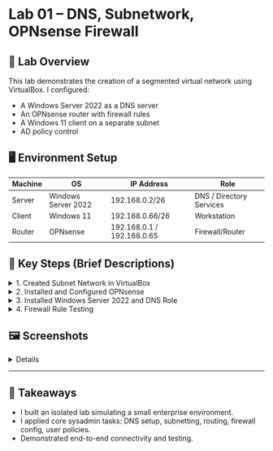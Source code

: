 
# Lab 01 – DNS, Subnetwork, OPNsense Firewall

## 🧩 Lab Overview

This lab demonstrates the creation of a segmented virtual network using VirtualBox. I configured:
- A Windows Server 2022 as a DNS server
- An OPNsense router with firewall rules
- A Windows 11 client on a separate subnet
- AD policy control

## 🖥️ Environment Setup

| Machine | OS | IP Address | Role |
|--------|----|------------|------|
| Server | Windows Server 2022 | 192.168.0.2/26 | DNS / Directory Services |
| Client | Windows 11          | 192.168.0.66/26 | Workstation             |
| Router | OPNsense            | 192.168.0.1 / 192.168.0.65 | Firewall/Router |

## 🔧 Key Steps (Brief Descriptions)

<details>
<summary>1. Created Subnet Network in VirtualBox</summary>
- Created two internal network adapters: `Int_Admin` and `Int_User`
- Connected Server to `Int_Admin`, Client to `Int_User`, Router with two adapters
  
  ![Subnet Network](https://raw.githubusercontent.com/GregorieHaynes/GregorieHaynes/main/README/assets/Project01/AdminConfigurationNetworkVB.png)
  
</details>

<details>
<summary>2. Installed and Configured OPNsense</summary>
  
- Set up interface assignments

  ![Subnet Network](https://raw.githubusercontent.com/GregorieHaynes/GregorieHaynes/main/README/assets/Project01/OPNSenseInterfaceIPChanges.png)

- Configured static IPs for LAN1 and LAN2
  
  ![Subnet Network](https://raw.githubusercontent.com/GregorieHaynes/GregorieHaynes/main/README/assets/Project01/OPNSenseInterfaceIPChanges2.png)

- Setup firewall rules for LAN1 & LAN2

  ![Subnet Network](https://raw.githubusercontent.com/GregorieHaynes/GregorieHaynes/main/README/assets/Project01/opnsensefirewallconfigforfirewall.png)

  
</details>

<details>
<summary>3. Installed Windows Server 2022 and DNS Role</summary>
- Promoted to domain controller
- Configured DNS zone and records
- Verified with `nslookup` and `ping`
</details>

<details>
<summary>4. Firewall Rule Testing</summary>
- Created rules to allow:
  - TCP/UDP 53 for DNS
  - TCP 389 for LDAP
- Tested from Win11 client using `nslookup`
</details>

## 🖼️ Screenshots

<details>
  
### Firewall Rule in OPNsense
![Firewall Rules](./assets/firewall-rule-dns.png)
> Rule allowing TCP/UDP on port 53 for internal LAN subnet.

### Win11 Client Test
![NSLookup Test](./assets/nslookup-success.png)
> Client successfully resolves server domain, confirming DNS routing works.

### DNS Zone Configuration
![DNS Zone](./assets/dns-zone-setup.png)
> Shows the `Portfolio.Lab` zone and A record for `server01.Portfolio.local`.
> </details>
---

## 🧠 Takeaways

- I built an isolated lab simulating a small enterprise environment.
- I applied core sysadmin tasks: DNS setup, subnetting, routing, firewall config, user policies.
- Demonstrated end-to-end connectivity and testing.
